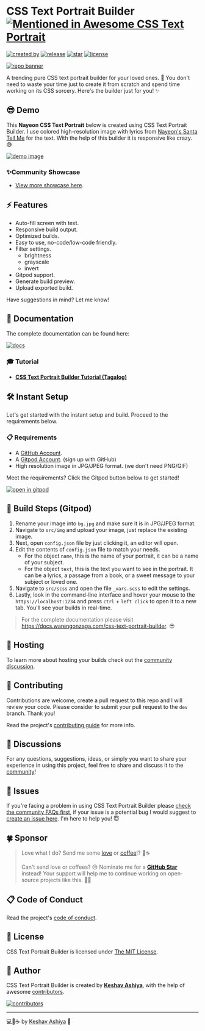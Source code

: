 # CSS Text Portrait Builder [![Mentioned in Awesome CSS Text Portrait](https://awesome.re/mentioned-badge-flat.svg)](https://github.com/keshavashiya/awesome-css-text-portrait)

[![created by](https://img.shields.io/badge/created%20by-Keshav%20Ashiya-blue.svg?longCache=true&style=flat-square)](https://github.com/keshavashiya) [![release](https://img.shields.io/github/release/keshavashiya/css-text-portrait-builder.svg?style=flat-square)](https://github.com/keshavashiya/css-text-portrait-builder/releases) [![star](https://img.shields.io/github/stars/keshavashiya/css-text-portrait-builder.svg?style=flat-square)](https://github.com/keshavashiya/css-text-portrait-builder/stargazers) [![license](https://img.shields.io/github/license/keshavashiya/css-text-portrait-builder.svg?style=flat-square)](https://github.com/keshavashiya/css-text-portrait-builder/blob/main/license)

[![repo banner](.github/img/repo_banner.png)](https://github.com/keshavashiya/css-text-portrait-builder)

A trending pure CSS text portrait builder for your loved ones. 🥰 You don't need to waste your time just to create it from scratch and spend time working on its CSS sorcery. Here's the builder just for you! ✨

## 😎 Demo

This **Nayeon CSS Text Portrait** below is created using CSS Text Portrait Builder. I use colored high-resolution image with lyrics from [Nayeon's Santa Tell Me](https://www.youtube.com/watch?v=XO9GiPOLd3I) for the text. With the help of this builder it is responsive like crazy. 😅

[![demo image](./.github/img/demo.gif)](https://css-text-portrait-builder.vercel.app)

### ✨Community Showcase

- [View more showcase here](https://github.com/keshavashiya/css-text-portrait-builder/discussions/categories/showcase).

## ⚡ Features

- Auto-fill screen with text.
- Responsive build output.
- Optimized builds.
- Easy to use, no-code/low-code friendly.
- Filter settings.
  - brightness
  - grayscale
  - invert
- Gitpod support.
- Generate build preview.
- Upload exported build.

Have suggestions in mind? Let me know!

## 📖 Documentation

The complete documentation can be found here:

[![docs](https://img.shields.io/badge/Docs-docs.warengonzaga.com/css--text--portrait--builder-blue.svg?longCache=true&style=for-the-badge)](https://docs.warengonzaga.com/css-text-portrait-builder)

### 🎓 Tutorial

- **[CSS Text Portrait Builder Tutorial (Tagalog)](https://youtu.be/K6FbjwvVq_g)**

## 🛠️ Instant Setup

Let's get started with the instant setup and build. Proceed to the requirements below.

### 📋 Requirements

- A [GitHub Account](https://github.com/signup).
- A [Gitpod Account](https://gitpod.io). (sign up with GitHub)
- High resolution image in JPG/JPEG format. (we don't need PNG/GIF)

Meet the requirements? Click the Gitpod button below to get started!

[![open in gitpod](https://gitpod.io/button/open-in-gitpod.svg)](https://gitpod.io/#github.com/keshavashiya/css-text-portrait-builder)

## 🔨 Build Steps (Gitpod)

1. Rename your image into `bg.jpg` and make sure it is in JPG/JPEG format.
2. Navigate to `src/img` and upload your image, just replace the existing image.
3. Next, open `config.json` file by just clicking it, an editor will open.
4. Edit the contents of `config.json` file to match your needs.
   - For the object `name`, this is the name of your portrait, it can be a name of your subject.
   - For the object `text`, this is the text you want to see in the portrait. It can be a lyrics, a passage from a book, or a sweet message to your subject or loved one.
5. Navigate to `src/scss` and open the file `_vars.scss` to edit the settings.
6. Lastly, look in the command-line interface and hover your mouse to the `https://localhost:1234` and press `ctrl` + `left click` to open it to a new tab. You'll see your builds in real-time.

> For the complete documentation please visit <https://docs.warengonzaga.com/css-text-portrait-builder>. 😎

## 📡 Hosting

To learn more about hosting your builds check out the [community discussion](https://github.com/keshavashiya/css-text-portrait-builder/discussions).

## 🎯 Contributing

Contributions are welcome, create a pull request to this repo and I will review your code. Please consider to submit your pull request to the `dev` branch. Thank you!

Read the project's [contributing guide](./CONTRIBUTING.md) for more info.

## 💬 Discussions

For any questions, suggestions, ideas, or simply you want to share your experience in using this project, feel free to share and discuss it to the [community](https://github.com/keshavashiya/css-text-portrait-builder/discussions)!

## 🐛 Issues

If you're facing a problem in using CSS Text Portrait Builder please [check the community FAQs first](https://github.com/keshavashiya/css-text-portrait-builder/discussions?discussions_q=label%3Afaq), if your issue is a potential bug I would suggest to [create an issue here](https://github.com/keshavashiya/css-text-portrait-builder/issues/new). I'm here to help you! 😇

## 🍀 Sponsor

> Love what I do? Send me some [love](https://github.com/sponsors/keshavashiya) or [coffee](https://buymeacoff.ee/keshavashiya)!? 💖☕
>
> Can't send love or coffees? 😥 Nominate me for a **[GitHub Star](https://stars.github.com/nominate)** instead!
> Your support will help me to continue working on open-source projects like this. 🙏😇

## 📋 Code of Conduct

Read the project's [code of conduct](./code_of_conduct.md).

## 📃 License

CSS Text Portrait Builder is licensed under [The MIT License](https://opensource.org/licenses/MIT).

## 📝 Author

CSS Text Portrait Builder is created by **[Keshav Ashiya](https://github.com/keshavashiya)**, with the help of awesome [contributors](https://github.com/keshavashiya/css-text-portrait-builder/graphs/contributors).

[![contributors](https://contrib.rocks/image?repo=keshavashiya/css-text-portrait-builder)](https://github.com/keshavashiya/css-text-portait-builder/graphs/contributors)

---

💻💖☕ by [Keshav Ashiya](https://keshavashiya.github.io) 🙏
